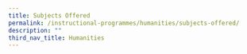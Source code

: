 ```yaml
---
title: Subjects Offered
permalink: /instructional-programmes/humanities/subjects-offered/
description: ""
third_nav_title: Humanities
---
```

